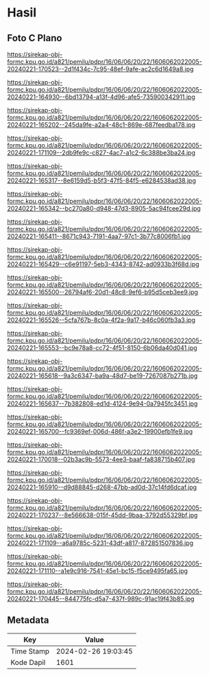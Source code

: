 # Hasil

## Foto C Plano

https://sirekap-obj-formc.kpu.go.id/a821/pemilu/pdpr/16/06/06/20/22/1606062022005-20240221-170523--2d1f434c-7c95-48ef-9afe-ac2c6d1649a8.jpg

https://sirekap-obj-formc.kpu.go.id/a821/pemilu/pdpr/16/06/06/20/22/1606062022005-20240221-164930--6bd13794-a13f-4d96-afe5-735900342911.jpg

https://sirekap-obj-formc.kpu.go.id/a821/pemilu/pdpr/16/06/06/20/22/1606062022005-20240221-165202--245da9fe-a2a4-48c1-869e-687feedba178.jpg

https://sirekap-obj-formc.kpu.go.id/a821/pemilu/pdpr/16/06/06/20/22/1606062022005-20240221-171109--2db9fe9c-c827-4ac7-a1c2-6c388be3ba24.jpg

https://sirekap-obj-formc.kpu.go.id/a821/pemilu/pdpr/16/06/06/20/22/1606062022005-20240221-165317--8e6159d5-b5f3-47f5-84f5-e6284538ad38.jpg

https://sirekap-obj-formc.kpu.go.id/a821/pemilu/pdpr/16/06/06/20/22/1606062022005-20240221-165342--bc270a80-d948-47d3-8905-5ac94fcee29d.jpg

https://sirekap-obj-formc.kpu.go.id/a821/pemilu/pdpr/16/06/06/20/22/1606062022005-20240221-165411--8671c943-7191-4aa7-97c1-3b77c8006fb1.jpg

https://sirekap-obj-formc.kpu.go.id/a821/pemilu/pdpr/16/06/06/20/22/1606062022005-20240221-165429--c6e91197-5eb3-4343-8742-ad0933b3f68d.jpg

https://sirekap-obj-formc.kpu.go.id/a821/pemilu/pdpr/16/06/06/20/22/1606062022005-20240221-165500--26794af6-20d1-48c8-9ef6-b95d5ceb3ee9.jpg

https://sirekap-obj-formc.kpu.go.id/a821/pemilu/pdpr/16/06/06/20/22/1606062022005-20240221-165526--5cfa767b-8c0a-4f2a-9a17-b46c060fb3a3.jpg

https://sirekap-obj-formc.kpu.go.id/a821/pemilu/pdpr/16/06/06/20/22/1606062022005-20240221-165553--bc9e78a8-cc72-4f51-8150-6b06da40d041.jpg

https://sirekap-obj-formc.kpu.go.id/a821/pemilu/pdpr/16/06/06/20/22/1606062022005-20240221-165618--9a3c6347-ba9a-48d7-be19-7267087b271b.jpg

https://sirekap-obj-formc.kpu.go.id/a821/pemilu/pdpr/16/06/06/20/22/1606062022005-20240221-165637--7b382808-ed1d-4124-9e94-0a7945fc3451.jpg

https://sirekap-obj-formc.kpu.go.id/a821/pemilu/pdpr/16/06/06/20/22/1606062022005-20240221-165700--fc9369ef-006d-486f-a3e2-19900efb1fe9.jpg

https://sirekap-obj-formc.kpu.go.id/a821/pemilu/pdpr/16/06/06/20/22/1606062022005-20240221-170018--02b3ac9b-5573-4ee3-baaf-fa838715b407.jpg

https://sirekap-obj-formc.kpu.go.id/a821/pemilu/pdpr/16/06/06/20/22/1606062022005-20240221-165910--d9d88845-d268-47bb-ad0d-37c14fd6dcaf.jpg

https://sirekap-obj-formc.kpu.go.id/a821/pemilu/pdpr/16/06/06/20/22/1606062022005-20240221-170237--8e566638-015f-45dd-9baa-3792d55329bf.jpg

https://sirekap-obj-formc.kpu.go.id/a821/pemilu/pdpr/16/06/06/20/22/1606062022005-20240221-171109--a6a9785c-5231-43df-a817-872851507836.jpg

https://sirekap-obj-formc.kpu.go.id/a821/pemilu/pdpr/16/06/06/20/22/1606062022005-20240221-171110--a1e9c916-7541-45e1-bc15-f5ce9495fa65.jpg

https://sirekap-obj-formc.kpu.go.id/a821/pemilu/pdpr/16/06/06/20/22/1606062022005-20240221-170445--844775fc-d5a7-437f-989c-91ac19f43b85.jpg


## Metadata

| Key        | Value               |
| ---------- | ------------------- |
| Time Stamp | 2024-02-26 19:03:45 |
| Kode Dapil | 1601                |



